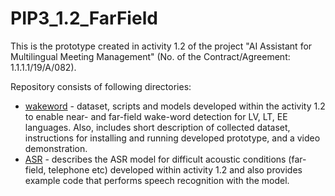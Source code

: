 # PIP3_1.2_FarField

This is the prototype created in activity 1.2 of the project "AI Assistant for Multilingual Meeting Management" (No. of the Contract/Agreement: 1.1.1.1/19/A/082).

Repository consists of following directories:
- [wakeword](wakeword/README.md) - dataset, scripts and models developed within the activity 1.2 to enable near- and far-field wake-word detection for LV, LT, EE languages. Also, includes short description of collected dataset, instructions for installing and running developed prototype, and a video demonstration.
- [ASR](ASR/README.md) - describes the ASR model for difficult acoustic conditions (far-field, telephone etc) developed within activity 1.2 and also provides example code that performs speech recognition with the model. 

